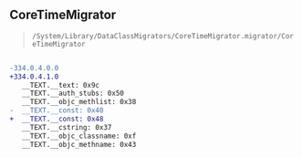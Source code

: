 ## CoreTimeMigrator

> `/System/Library/DataClassMigrators/CoreTimeMigrator.migrator/CoreTimeMigrator`

```diff

-334.0.4.0.0
+334.0.4.1.0
   __TEXT.__text: 0x9c
   __TEXT.__auth_stubs: 0x50
   __TEXT.__objc_methlist: 0x38
-  __TEXT.__const: 0x40
+  __TEXT.__const: 0x48
   __TEXT.__cstring: 0x37
   __TEXT.__objc_classname: 0xf
   __TEXT.__objc_methname: 0x43

```
